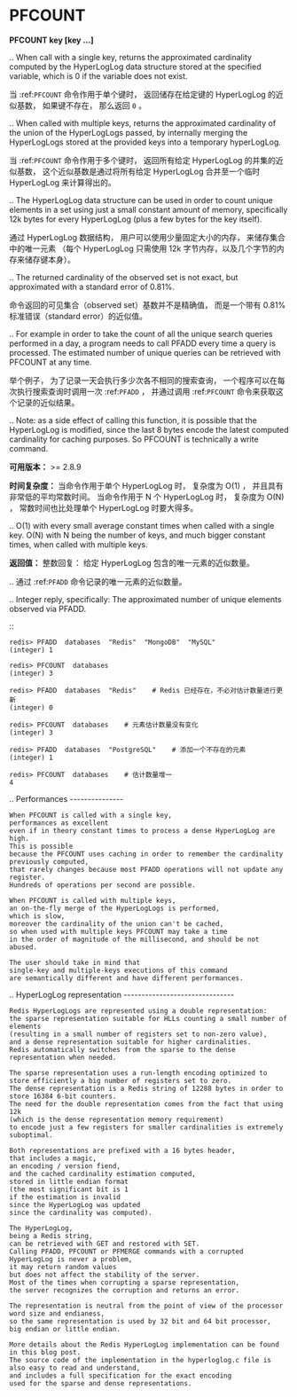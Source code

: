 # PFCOUNT


**PFCOUNT key [key ...]**

..
    When call with a single key, 
    returns the approximated cardinality 
    computed by the HyperLogLog data structure stored at the specified variable, 
    which is 0 if the variable does not exist.

当 :ref:`PFCOUNT` 命令作用于单个键时，
返回储存在给定键的 HyperLogLog 的近似基数，
如果键不存在，
那么返回 ``0`` 。

..
    When called with multiple keys, 
    returns the approximated cardinality of the union of the HyperLogLogs passed, 
    by internally merging the HyperLogLogs stored at the provided keys into a temporary hyperLogLog.

当 :ref:`PFCOUNT` 命令作用于多个键时，
返回所有给定 HyperLogLog 的并集的近似基数，
这个近似基数是通过将所有给定 HyperLogLog 合并至一个临时 HyperLogLog 来计算得出的。

..
    The HyperLogLog data structure can be used in order to count unique elements in a set 
    using just a small constant amount of memory, 
    specifically 12k bytes for every HyperLogLog 
    (plus a few bytes for the key itself).

通过 HyperLogLog 数据结构，
用户可以使用少量固定大小的内存，
来储存集合中的唯一元素
（每个 HyperLogLog 只需使用 12k 字节内存，以及几个字节的内存来储存键本身）。

..
    The returned cardinality of the observed set is not exact, 
    but approximated with a standard error of 0.81%.

命令返回的可见集合（observed set）基数并不是精确值，
而是一个带有 0.81% 标准错误（standard error）的近似值。

..
    For example 
    in order to take the count of all the unique search queries performed in a day, 
    a program needs to call PFADD every time a query is processed. 
    The estimated number of unique queries can be retrieved with PFCOUNT at any time.

举个例子，
为了记录一天会执行多少次各不相同的搜索查询，
一个程序可以在每次执行搜索查询时调用一次 :ref:`PFADD` ，
并通过调用 :ref:`PFCOUNT` 命令来获取这个记录的近似结果。

..
    Note: as a side effect of calling this function, 
          it is possible that the HyperLogLog is modified, 
          since the last 8 bytes encode the latest computed cardinality for caching purposes. 
          So PFCOUNT is technically a write command.


**可用版本：**
    >= 2.8.9

**时间复杂度：**
    当命令作用于单个 HyperLogLog 时，
    复杂度为 O(1) ，
    并且具有非常低的平均常数时间。
    当命令作用于 N 个 HyperLogLog 时，
    复杂度为 O(N) ，
    常数时间也比处理单个 HyperLogLog 时要大得多。

..
    O(1) with every small average constant times when called with a single key. 
    O(N) with N being the number of keys, 
    and much bigger constant times, when called with multiple keys.

**返回值：**
    整数回复：
    给定 HyperLogLog 包含的唯一元素的近似数量。
    
..  通过 :ref:`PFADD` 命令记录的唯一元素的近似数量。

..
    Integer reply, specifically:
    The approximated number of unique elements observed via PFADD.

::


    redis> PFADD  databases  "Redis"  "MongoDB"  "MySQL"
    (integer) 1

    redis> PFCOUNT  databases
    (integer) 3

    redis> PFADD  databases  "Redis"    # Redis 已经存在，不必对估计数量进行更新
    (integer) 0

    redis> PFCOUNT  databases    # 元素估计数量没有变化
    (integer) 3

    redis> PFADD  databases  "PostgreSQL"    # 添加一个不存在的元素
    (integer) 1

    redis> PFCOUNT  databases    # 估计数量增一
    4

..
    Performances
    ---------------

    When PFCOUNT is called with a single key, 
    performances as excellent 
    even if in theory constant times to process a dense HyperLogLog are high. 
    This is possible 
    because the PFCOUNT uses caching in order to remember the cardinality previously computed, 
    that rarely changes because most PFADD operations will not update any register. 
    Hundreds of operations per second are possible.

    When PFCOUNT is called with multiple keys, 
    an on-the-fly merge of the HyperLogLogs is performed, 
    which is slow, 
    moreover the cardinality of the union can't be cached, 
    so when used with multiple keys PFCOUNT may take a time 
    in the order of magnitude of the millisecond, and should be not abused.

    The user should take in mind that 
    single-key and multiple-keys executions of this command 
    are semantically different and have different performances.

..
    HyperLogLog representation
    -------------------------------

    Redis HyperLogLogs are represented using a double representation: 
    the sparse representation suitable for HLLs counting a small number of elements 
    (resulting in a small number of registers set to non-zero value), 
    and a dense representation suitable for higher cardinalities. 
    Redis automatically switches from the sparse to the dense representation when needed.

    The sparse representation uses a run-length encoding optimized to store efficiently a big number of registers set to zero. 
    The dense representation is a Redis string of 12288 bytes in order to store 16384 6-bit counters. 
    The need for the double representation comes from the fact that using 12k 
    (which is the dense representation memory requirement) 
    to encode just a few registers for smaller cardinalities is extremely suboptimal.

    Both representations are prefixed with a 16 bytes header, 
    that includes a magic, 
    an encoding / version fiend, 
    and the cached cardinality estimation computed, 
    stored in little endian format 
    (the most significant bit is 1 
    if the estimation is invalid 
    since the HyperLogLog was updated 
    since the cardinality was computed).

    The HyperLogLog, 
    being a Redis string, 
    can be retrieved with GET and restored with SET. 
    Calling PFADD, PFCOUNT or PFMERGE commands with a corrupted HyperLogLog is never a problem, 
    it may return random values 
    but does not affect the stability of the server. 
    Most of the times when corrupting a sparse representation, 
    the server recognizes the corruption and returns an error.

    The representation is neutral from the point of view of the processor word size and endianess, 
    so the same representation is used by 32 bit and 64 bit processor, 
    big endian or little endian.

    More details about the Redis HyperLogLog implementation can be found in this blog post. 
    The source code of the implementation in the hyperloglog.c file is also easy to read and understand, 
    and includes a full specification for the exact encoding 
    used for the sparse and dense representations.
